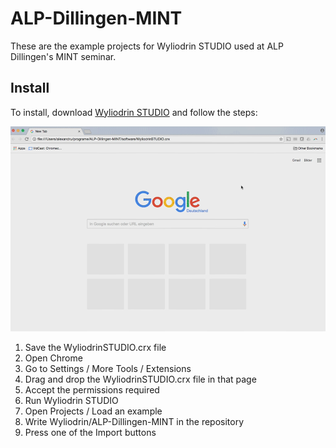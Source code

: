 # ALP-Dillingen-MINT

These are the example projects for Wyliodrin STUDIO used at ALP Dillingen's MINT seminar.

## Install

To install, download [Wyliodrin STUDIO](https://github.com/Wyliodrin/ALP-Dillingen-MINT/raw/master/software/WyliodrinSTUDIO.crx) and follow the steps:

![ALP Dillingen MINT](https://github.com/Wyliodrin/ALP-Dillingen-MINT/raw/master/stuff/alp_dillingen_mint_install.gif)

1. Save the WyliodrinSTUDIO.crx file 
2. Open Chrome
3. Go to Settings / More Tools / Extensions
4. Drag and drop the WyliodrinSTUDIO.crx file in that page
5. Accept the permissions required
6. Run Wyliodrin STUDIO
7. Open Projects / Load an example
8. Write Wyliodrin/ALP-Dillingen-MINT in the repository
9. Press one of the Import buttons
